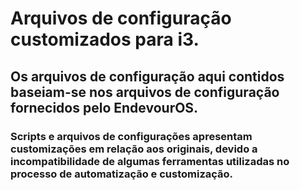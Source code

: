 # Arquivos de configuração customizados para i3.

## Os arquivos de configuração aqui contidos baseiam-se nos arquivos de configuração fornecidos pelo EndevourOS.

### Scripts e arquivos de configurações apresentam customizações em relação aos originais, devido a incompatibilidade de algumas ferramentas utilizadas no processo de automatização e customização.
